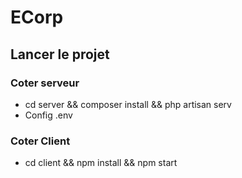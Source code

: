 
# ECorp

## Lancer le projet

### Coter serveur
- cd server && composer install && php artisan serv 
- Config .env

### Coter Client
- cd client && npm install && npm start